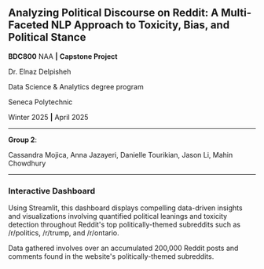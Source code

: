 ## Analyzing Political Discourse on Reddit: A Multi-Faceted NLP Approach to Toxicity, Bias, and Political Stance

**BDC800** NAA **|** **Capstone Project**

Dr. Elnaz Delpisheh

Data Science & Analytics degree program

Seneca Polytechnic

Winter 2025 **|** April 2025

---

**Group 2**: 

Cassandra Mojica, Anna Jazayeri, Danielle Tourikian, Jason Li, Mahin Chowdhury

---

### Interactive Dashboard

Using Streamlit, this dashboard displays compelling data-driven insights and visualizations involving quantified political leanings and toxicity detection throughout Reddit's top politically-themed subreddits such as /r/politics, /r/trump, and /r/ontario. 

Data gathered involves over an accumulated 200,000 Reddit posts and comments found in the website's politically-themed subreddits. 
